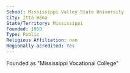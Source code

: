 ```yaml
---
School: Mississippi Valley State University
City: Itta Bena
State/Territory: Mississippi
Founded: 1950
Type: Public
Religious Affiliation: nan
Regionally acredited: Yes
---
```

Founded as "Mississippi Vocational College"